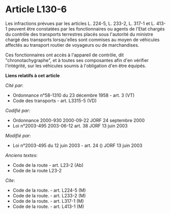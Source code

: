 # Article L130-6

Les infractions prévues par les articles L. 224-5, L. 233-2, L. 317-1 et L. 413-1 peuvent être constatées par les
fonctionnaires ou agents de l'Etat chargés du contrôle des transports terrestres placés sous l'autorité du ministre chargé
des transports lorsqu'elles sont commises au moyen de véhicules affectés au transport routier de voyageurs ou de
marchandises.

Ces fonctionnaires ont accès à l'appareil de contrôle, dit "chronotachygraphe", et à toutes ses composantes afin d'en
vérifier l'intégrité, sur les véhicules soumis à l'obligation d'en être équipés.

**Liens relatifs à cet article**

_Cité par_:

  - Ordonnance n°58-1310 du 23 décembre 1958 - art. 3 (VT)
  - Code des transports - art. L3315-5 (VD)

_Codifié par_:

  - Ordonnance 2000-930 2000-09-22 JORF 24 septembre 2000
  - Loi n°2003-495 2003-06-12 art. 38 JORF 13 juin 2003

_Modifié par_:

  - Loi n°2003-495 du 12 juin 2003 - art. 24 () JORF 13 juin 2003

_Anciens textes_:

  - Code de la route - art. L23-2 (Ab)
  - Code de la route L23-2

_Cite_:

  - Code de la route. - art. L224-5 (M)
  - Code de la route. - art. L233-2 (M)
  - Code de la route. - art. L317-1 (M)
  - Code de la route. - art. L413-1 (M)
